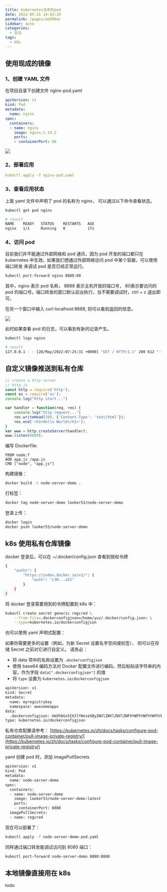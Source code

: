 ```yaml
---
title: kubernetes当中的pod
date: 2022-05-31 14:43:19
permalink: /pages/ae59b4/
sidebar: auto
categories:
  - 日记
tags:
  - k8s
---
```

## 使用现成的镜像



### 1、创建 YAML 文件

在项目目录下创建文件 nginx-pod.yaml

```YAML
apiVersion: v1
kind: Pod
metadata:
  name: nginx
spec:
  containers:
  - name: nginx
    image: nginx:1.14.2
    ports:
    - containerPort: 80
```



![](https://secure2.wostatic.cn/static/9GYrkuqVN7PMQDfYseT53W/image.png)



### 2、部署应用

```YAML
kubectl apply -f nginx-pod.yaml
```



### 3、查看应用状态

上面 yaml 文件中声明了 pod 的名称为 nginx， 可以通过以下命令查看状态。

```Bash
kubectl get pod nginx

# result
NAME    READY   STATUS    RESTARTS   AGE
nginx   1/1     Running   0          17s

```



### 4、访问 pod

目前我们并不能通过外部网络和 pod 通讯，因为 pod 开发的端口都只在 kubernetes 中生效。如果我们想通过外部网络访问 pod 中某个容器，可以使用 端口转发 来调试 pod 是否已经正常运行。

```Bash
kubectl port-forward nginx 8888:80
```

其中，nginx 表示 pod 名称， 8888 表示主机开放的端口号， 80表示要访问的 pod 的端口号。端口转发的窗口默认前台执行，当不需要调试时，ctrl + c 退出即可。



在另一个窗口中输入 curl localhost:8888, 则可以看到返回的信息。

![](https://secure2.wostatic.cn/static/dFMdzEsRBsT8MKUE4YVy1i/image.png)



此时如果查看 pod 的日志，可以看到有新的记录产生。

```Bash
kubectl logs nginx

# result
127.0.0.1 - - [28/May/2022:07:25:31 +0000] "GET / HTTP/1.1" 200 612 "-" "curl/7.81.0" "-"

```







## 自定义镜像推送到私有仓库



```JavaScript
// create a http server
// http.js
const http = require('http');
const os = require('os');
console.log("http start...")

var handler = function(req, res) {
    console.log("http request...")
    res.writeHead(200, {'Content-Type': 'text/html'});
    res.end('<h1>Hello World</h1>');
}
var www = http.createServer(handler);
www.listen(8080);
```



编写 Dockerfile:

```Docker
FROM node:7
ADD app.js /app.js
CMD ["node", "app.js"]
```



构建镜像：

```Bash
docker build -t node-server-demo .
```



打标签：

```Bash
docker tag node-server-demo looker53/node-server-demo
```



登录上传：

```Bash
docker login
docker push looker53/node-server-demo
```



## k8s 使用私有仓库镜像

docker 登录后，可以在 ~/.docker/config.json 查看到授权令牌

```Bash
{
    "auths": {
        "https://index.docker.io/v1/": {
            "auth": "c3R...zE2"
        }
    }
}
```



将 docker 登录需要用到的令牌配置到 k8s 中：

```Bash
kubectl create secret generic regcred \
    --from-file=.dockerconfigjson=/home/yuz/.docker/config.json> \
    --type=kubernetes.io/dockerconfigjson
```



也可以使用 yaml 声明式配置：

如果你需要更多的设置（例如，为新 Secret 设置名字空间或标签）， 则可以在存储 Secret 之前对它进行自定义。 请务必：

- 将 data 项中的名称设置为 `.dockerconfigjson`
- 使用 base64 编码方法对 Docker 配置文件进行编码，然后粘贴该字符串的内容，作为字段 `data[".dockerconfigjson"]` 的值
- 将 `type` 设置为 `kubernetes.io/dockerconfigjson`

```Bash
apiVersion: v1
kind: Secret
metadata:
  name: myregistrykey
  namespace: awesomeapps
data:
  .dockerconfigjson: UmVhbGx5IHJlYWxseSByZWVlZWVlZWVlZWFhYWFhYWFhYWFhYWFhYWFhYWFhYWFhYWFhYWxsbGxsbGxsbGxsbGxsbGxsbGxsbGxsbGxsbGxsbGx5eXl5eXl5eXl5eXl5eXl5eXl5eSBsbGxsbGxsbGxsbGxsbG9vb29vb29vb29vb29vb29vb29vb29vb29vb25ubm5ubm5ubm5ubm5ubm5ubm5ubm5ubmdnZ2dnZ2dnZ2dnZ2dnZ2dnZ2cgYXV0aCBrZXlzCg==
type: kubernetes.io/dockerconfigjson
```



私有仓库配置请参考： [https://kubernetes.io/zh/docs/tasks/configure-pod-container/pull-image-private-registry/](https://kubernetes.io/zh/docs/tasks/configure-pod-container/pull-image-private-registry/)





yaml 创建 pod 时，添加 imagePullSecrets

```Bash
apiVersion: v1
kind: Pod
metadata:
  name: node-server-demo
spec:
  containers:
  - name: node-server-demo
    image: looker53/node-server-demo:latest
    ports:
    - containerPort: 8080
  imagePullSecrets:
  - name: regcred
```



现在可以部署了：

```Bash
kubectl apply -f node-server-demo-pod.yaml
```



同样通过端口转发能调试访问到 8080 端口：

```Bash
kubectl port-forward node-server-demo 8080:8080
```



## 本地镜像直接用在 k8s

todo


